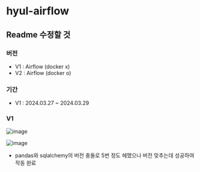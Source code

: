 # hyul-airflow

## Readme 수정할 것

### 버전
- V1 : Airflow (docker x)
- V2 : Airflow (docker o)

### 기간
- V1 : 2024.03.27 ~ 2024.03.29


###  V1
![image](https://github.com/hyul77/hyul-airflow/assets/100561170/cb9182e6-c23f-488d-a3d1-7edb282952a6)

![image](https://github.com/hyul77/hyul-airflow/assets/100561170/94b83ecf-395e-4764-813b-f1b2fb0bbc0b)



- pandas와 sqlalchemy의 버전 충돌로 5번 정도 헤맸으나 버전 맞추는데 성공하여 작동 완료
